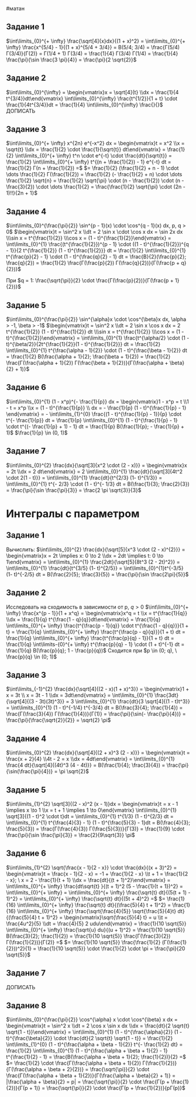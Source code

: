 #матан 
## Задание 1
$\int\limits_{0}^{+ \infty} \frac{\sqrt[4]{x}dx}{(1 + x)^2} = \int\limits_{0}^{+ \infty} \frac{x^{5/4} - 1}{(1 + x)^{5/4 + 3/4}} = B(5/4; 3/4) = \frac{Г(5/4) Г(3/4)}{Г(2)} = Г(1/4 + 1) Г(3/4) = \frac{1}{4} Г(3/4) Г(1/4) = \frac{1}{4} \frac{\pi}{\sin \frac{3 \pi}{4}} = \frac{\pi}{2 \sqrt{2}}$

## Задание 2
$\int\limits_{0}^{\infty} = \begin{vmatrix}x = \sqrt[4]{t} \\dx = \frac{1}{4 t^{3/4}}dt\end{vmatrix} \int\limits_{0}^{\infty} \frac{t^{1/2}}{1 + t} \cdot \frac{1}{4t^{3/4}}dt = \frac{1}{4} \int\limits_{0}^{\infty} \frac{}{}$
ДОПИСАТЬ
## Задание 3
$\int\limits_{0}^{+ \infty} x^{2n} e^{-x^2} dx = \begin{vmatrix}t = x^2 \\x = \sqrt{t} \\dx = \frac{1}{2} \cdot \frac{1}{\sqrt{t}} dt\end{vmatrix} = \frac{1}{2} \int\limits_{0}^{+ \infty} t^n \cdot e^{-t} \cdot \frac{dt}{\sqrt{t}} = \frac{1}{2} \int\limits_{0}^{+ \infty} t^{(n + \frac{1}{2}) - 1} e^{-t} dt = \frac{1}{2} Г(n + \frac{1}{2}) =$
$= \frac{1}{2} (\frac{1}{2} + n - 1) \cdot \dots \frac{1}{2} Г(\frac{1}{2}) = \frac{1}{2} (- \frac{1}{2} + n) \cdot \dots \frac{1}{2} \sqrt{n} = \frac{1}{2} \sqrt{\pi} \cdot (n - \frac{1}{2}) \cdot (n - \frac{3}{2}) \cdot \dots \frac{1}{2} = \frac{\frac{1}{2} \sqrt{\pi} \cdot (2n - 1)!!}{2n + 1}$

## Задание 4
$\int\limits_{0}^{\frac{\pi}{2}} \sin^{p - 1}(x) \cdot \cos^{q - 1}(x) dx, p, q > 0$
$\begin{vmatrix}t = \sin^2 x \\dt = 2 \sin x \cdot \cos x dx = \sin 2x dx \\\sin x = t^{\frac{1}{2}} \\\cos x = (1 - t)^{\frac{1}{2}}\end{vmatrix} = \int\limits_{0}^{1} \frac{(t^{\frac{1}{2}})^{p - 1} \cdot ((1 - t)^{\frac{1}{2}})^{q - 1}}{2 t^{\frac{1}{2}} (1 - t)^{\frac{1}{2}}} dt = \frac{1}{2} \int\limits_{0}^{1} t^{\frac{p}{2} - 1} \cdot (1 - t)^{\frac{q}{2} - 1} dt = \frac{B}{2}(\frac{p}{2}; \frac{q}{2}) = \frac{1}{2} \frac{Г(\frac{p}{2}) Г(\frac{q}{2})}{Г(\frac{p + q}{2})}$

При $q = 1: \frac{\sqrt{\pi}}{2} \cdot \frac{Г(\frac{p}{2})}{Г(\frac{p + 1}{2})}$

## Задание 5
$\int\limits_{0}^{\frac{\pi}{2}} \sin^{\alpha}x \cdot \cos^{\beta}x dx, \alpha > -1, \beta > -1$
$\begin{vmatrix}t = \sin^2 x \\dt = 2 \sin x \cos x dx = 2 t^{\frac{1}{2}} (1 - t)^{\frac{1}{2}} dt \\\sin x = t^{\frac{1}{2}} \\\cos x = (1 - t)^{\frac{1}{2}}\end{vmatrix} = \int\limits_{0}^{1} \frac{t^{\alpha/2} \cdot (1 - t)^{\beta/2}}{2t^{\frac{1}{2}}(1 - t)^{\frac{1}{2}}} dt = \frac{1}{2} \int\limits_{0}^{1} t^{\frac{\alpha - 1}{2}} \cdot (1 - t)^{\frac{\beta - 1}{2}} dt = \frac{1}{2} B(\frac{\alpha + 1}{2}; \frac{\beta + 1}{2}) = \frac{1}{2} \frac{Г(\frac{\alpha + 1}{2}) Г(\frac{\beta + 1}{2})}{Г(\frac{\alpha + \beta}{2} + 1)}$

## Задание 6
$\int\limits_{0}^{1} (1 - x^p)^{- \frac{1}{p}} dx = \begin{vmatrix}1 - x^p = t \\1 - t = x^p \\x = (1 - t)^{\frac{1}{p}} \\ dx = - \frac{1}{p} (1 - t)^{\frac{1}{p} - 1} \end{vmatrix} = - \int\limits_{1}^{0} \frac{(1 - t)^{\frac{1}{p} - 1}}{p} \cdot t^{- \frac{1}{p}} dt = \frac{1}{p} \int\limits_{0}^{1} (1 - t)^{\frac{1}{p} - 1} \cdot t^{(- \frac{1}{p} + 1) - 1} dt = \frac{1}{p} B(\frac{1}{p}; - \frac{1}{p} + 1)$
$\frac{1}{p} \in (0, 1)$

## Задание 7
$\int\limits_{0}^{2} \frac{dx}{\sqrt[3]{x^2 \cdot (2 - x)}} = \begin{vmatrix}x = 2t \\dx = 2 dt\end{vmatrix} = 2 \int\limits_{0}^{1} \frac{dt}{\sqrt[3]{4t^2 \cdot 2(1 - t)}} = \int\limits_{0}^{1} \frac{dt}{t^{2/3} (1- t)^{1/3}} = \int\limits_{0}^{1} t^{- 2/3} \cdot (1 - t)^{- 1/3} dt = B(\frac{1}{3}; \frac{2}{3}) = \frac{\pi}{\sin \frac{\pi}{3}} = \frac{2 \pi \sqrt{3}}{3}$

# Интегралы с параметром
## Задание 1
Вычислить: $\int\limits_{0}^{2} \frac{dx}{\sqrt[5]{x^3 \cdot (2 - x)^{2}}} = \begin{vmatrix}x = 2t \implies x: 0 \to 2 \\dx = 2dt \implies t: 0 \to 1\end{vmatrix} = \int\limits_{0}^{1} \frac{2dt}{\sqrt[5]{8t^3 (2 - 2t)^2}} = \int\limits_{0}^{1} \frac{dt}{t^{3/5} (1- t)^{2/5}} = \int\limits_{0}^{1}t^{-3/5} (1- t)^{-2/5} dt = B(\frac{2}{5}; \frac{3}{5}) = \frac{\pi}{\sin \frac{2\pi}{5}}$

## Задание 2
Исследовать на сходимость в зависимости от p, $q > 0$
$\int\limits_{0}^{+ \infty} \frac{x^{p - 1}}{1 + x^q} = \begin{vmatrix}x^q = t \\x = t^{\frac{1}{q}} \\dx = \frac{1}{q} t^{\frac{1 - q}{q}}dt\end{vmatrix} = \frac{1}{q} \int\limits_{0}^{+ \infty} \frac{t^{\frac{p - 1}{q}} \cdot t^{\frac{1 - q}{q}}}{1 + t} = \frac{1}{q} \int\limits_{0}^{+ \infty} \frac{t^{\frac{p - q}{q}}}{1 + t} dt = \frac{1}{q} \int\limits_{0}^{+ \infty} \frac{t^{\frac{p}{q} - 1}}{1 + t} dt = \frac{1}{q} \int\limits-{0}^{+ \infty} t^{\frac{p}{q} - 1} \cdot (1 + t)^{-1} dt = \frac{1}{q} B(\frac{p}{q}; 1 - \frac{p}{q})$
Сходится при $p \in (0; q), \ \frac{p}{q} \in (0; 1)$

## Задание 3
$\int\limits_{-1}^{2} \frac{dx}{\sqrt[4]{(2 - x)(1 + x)^3}} = \begin{vmatrix}1 + x = 3t \\ x = 3t - 1 \\dx = 3dt\end{vmatrix} = \int\limits_{0}^{1} \frac{3dt}{\sqrt[4]{(3 - 3t)(3t)^3}} = 3 \int\limits_{0}^{1} \frac{dt}{3 \sqrt[4]{(1 - t)t^3}} = \int\limits_{0}^{1} (1 - t)^{-1/4} t^{-3/4} dt = B(\frac{3}{4}; \frac{1}{4}) = \frac{Г(\frac{3}{4}) Г(\frac{1}{4})}{Г(1)} = \frac{\pi}{\sin(- \frac{\pi}{4})} = \frac{\pi}{\frac{\sqrt{2}}{2}} = \sqrt{2} \pi$

## Задание 4
$\int\limits_{0}^{2} \frac{dx}{\sqrt[4]{(2 + x)^3 (2 - x)}} = \begin{vmatrix}t = \frac{x + 2}{4} \\4t - 2 = x \\dx = 4dt\end{vmatrix} = \int\limits_{0}^{1} \frac{4 dt}{\sqrt[4]{(4t)^3 (4 - 4t)}} = B(\frac{1}{4}; \frac{3}{4}) = \frac{\pi}{\sin(\frac{\pi}{4})} = \pi \sqrt{2}$

## Задание 5
$\int\limits_{1}^{2} \sqrt[3]{(2 - x)^2 (x - 1)}dx = \begin{vmatrix}t = x - 1 \implies x \to 1 \\x = t + 1 \implies 1 \to 0\end{vmatrix} \int\limits_{0}^{1} \sqrt[3]{(1 - t)^2 \cdot t}dt = \int\limits_{0}^{1} t^{1/3} (1 - t)^{2/3} dt = \int\limits_{0}^{1} t^{\frac{4}{3} - 1} (1 - t)^{\frac{5}{3} - 1}dt = B(\frac{4}{3}; \frac{5}{3}) = \frac{Г(\frac{4}{3}) Г(\frac{5}{3})}{Г(3)} = \frac{1}{9} \cdot \frac{\pi}{\sin \frac{\pi}{3}} = \frac{2}{9\sqrt{3}} \pi$

## Задание 6
$\int\limits_{1}^{2} \sqrt{\frac{x - 1}{2 - x}} \cdot \frac{dx}{(x + 3)^2} = \begin{vmatrix}t = \frac{x - 1}{2 - x} = -1 + \frac{1}{2 - x} \\t + 1 = \frac{1}{2 - x}; \ x = 2 - \frac{1}{t + 1} \\dx = \frac{dt}{(t + 1)^2}\end{vmatrix} = \int\limits_{0}^{+ \infty} \frac{dt\sqrt{t} }{(t + 1)^2 (5 - \frac{1}{t + 1})^2} = \int\limits_{0}^{+ \infty} = \int\limits_{0}^{+ \infty} \frac{\sqrt{t} dt}{(5(t + 1) - 1)^2} = \int\limits_{0}^{+ \infty} \frac{\sqrt{t} dt}{(5t + 4)^2} =$
$= \frac{1}{16} \int\limits_{0}^{+ \infty} \frac{\sqrt{t} dt}{(\frac{5}{4} t + 1)^2} = \frac{1}{16} \int\limits_{0}^{+ \infty} \frac{\sqrt{\frac{4}{5}} \sqrt{\frac{5}{4}t} dt}{(\frac{5}{4} t + 1)^2} = \begin{vmatrix}\sqrt{\frac{5}{4} t} = u \\t = \frac{4u^2}{5} \\dt = \frac{4}{5} 2 udu\end{vmatrix} = \frac{1}{10 \sqrt{5}} \int\limits_{0}^{+ \infty} \frac{\sqrt{u} du}{(u + 1)^2} = \frac{1}{10 \sqrt{5}} B(\frac{3}{2}; \frac{1}{2}) = \frac{1}{10 \sqrt{5}} \frac{Г(\frac{3}{2}) Г(\frac{1}{2})}{Г(2)} =$
$= \frac{1}{10 \sqrt{5}} \frac{\frac{1}{2} (Г(\frac{1}{2}))^2}{1} = \frac{1}{10 \sqrt{5}} \cdot \frac{1}{2} \cdot \pi = \frac{\pi}{20 \sqrt{5}}$

## Задание 7
ДОПИСАТЬ

## Задание 8
$\int\limits_{0}^{\frac{\pi}{2}} \cos^{\alpha} x \cdot \cos^{\beta} x dx = \begin{vmatrix}t = \sin^2 x \\dt = 2 \cos x \sin x dx \\dx = \frac{dt}{2 \sqrt{t} \sqrt{1 - t}}\end{vmatrix} = \int\limits_{0}^{1} (1 - t)^{\frac{\alpha}{2}} (1 - t)^{\frac{\beta}{2}} \cdot \frac{dt}{2 \sqrt{t} \sqrt{1 - t}} = \frac{1}{2} \int\limits_{1}^{0} (1 - t)^{\frac{\alpha + \beta - 1}{2}} t^{- \frac{1}{2} dt} = \frac{1}{2} \int\limits_{0}^{1} (1 - t)^{\frac{\alpha + \beta + 1}{2} - 1} t^{\frac{1}{2} - 1} = \frac{B(\frac{\alpha + \beta + 1}{2}; \frac{1}{2})}{2} =$
$= \frac{1}{2} \cdot \frac{Г(\frac{\alpha + \beta + 1}{2}) Г(\frac{1}{2})}{Г(\frac{\alpha + \beta + 2}{2})} = \frac{\sqrt{\pi}}{2} \cdot \frac{Г(\frac{\alpha + \beta + 1}{2})}{Г(\frac{\alpha + \beta}{2} + 1)} = |\frac{\alpha + \beta}{2} = p| = \frac{\sqrt{\pi}}{2} \cdot \frac{Г(p + \frac{1}{2})}{Г(p + 1)} = \frac{\sqrt{\pi}}{2} \cdot \frac{Г(p + \frac{1}{2})}{pГ(p)}$